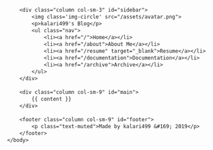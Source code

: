 <!DOCTYPE html>
<html>
	<head>
        <link rel="stylesheet" type="text/css" href="/css/bootstrap.min.css">
        <link rel="stylesheet" type="text/css" href="/css/main.css">
        <title>{{ page.title }}</title>
	</head>
	<body>
        
        <div class="column col-sm-3" id="sidebar">
            <img class='img-circle' src="/assets/avatar.png">
            <p>kalari499's Blog</p>
            <ul class="nav">
                <li><a href="/">Home</a></li>
                <li><a href="/about">About Me</a></li>
                <li><a href="/resume" target="_blank">Resume</a></li>
                <li><a href="/documentation">Documentation</a></li>
                <li><a href="/archive">Archive</a></li>
            </ul>
        </div>

		<div class="column col-sm-9" id="main">
            {{ content }}
		</div>

		<footer class="column col-sm-9" id="footer">
            <p class="text-muted">Made by kalari499 &#169; 2019</p>
		</footer>
	</body>
</html>
